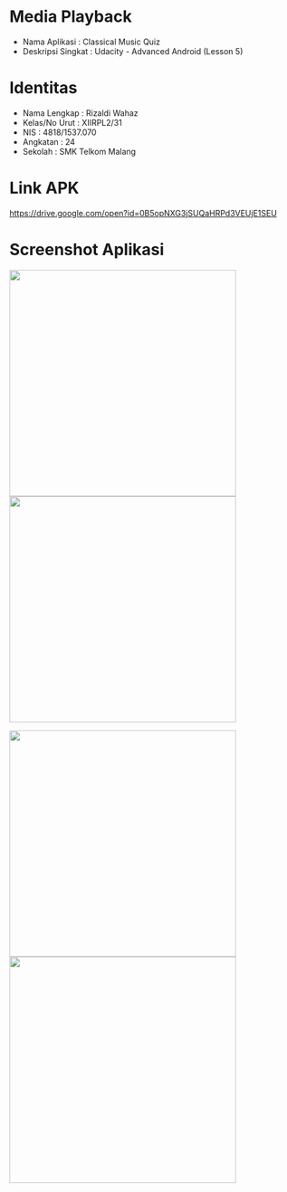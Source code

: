 # Media Playback

<ul>
  <li>Nama Aplikasi : Classical Music Quiz</li>
  <li>Deskripsi Singkat : Udacity - Advanced Android (Lesson 5)</li>
</ul>

# Identitas
<ul>
  <li>Nama Lengkap : Rizaldi Wahaz</li>
  <li>Kelas/No Urut : XIIRPL2/31</li>
  <li>NIS : 4818/1537.070</li>
  <li>Angkatan : 24</li>
  <li>Sekolah : SMK Telkom Malang</li>
</ul>

# Link APK
  https://drive.google.com/open?id=0B5opNXG3jSUQaHRPd3VEUjE1SEU

# Screenshot Aplikasi
<img src="https://docs.google.com/uc?id=0B5opNXG3jSUQN1JwMnRVaEhSczg" width="400"> <img src="https://docs.google.com/uc?id=0B5opNXG3jSUQSjNRLWZtLU53aDA" width="400">

<img src="https://docs.google.com/uc?id=0B5opNXG3jSUQYkoxZUlpYmZNVnM" width="400"> <img src="https://docs.google.com/uc?id=0B5opNXG3jSUQVXFrTWFMaTg0UHM" width="400">
